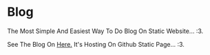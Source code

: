 # Blog
The Most Simple And Easiest Way To Do Blog On Static Website... :3.

See The Blog On <a href="https://rzel-tkj.github.io/blog">Here.</a>
It's Hosting On Github Static Page... :3.
